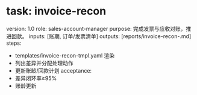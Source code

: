 # task: invoice-recon

version: 1.0
role: sales-account-manager
purpose: 完成发票与应收对账，推进回款。
inputs: [账期, 订单/发票清单]
outputs: [reports/invoice-recon-<period>.md]
steps:

- templates/invoice-recon-tmpl.yaml 渲染
- 列出差异并分配处理动作
- 更新账龄/回款计划
  acceptance:
- 差异闭环率≥95%
- 账龄更新
